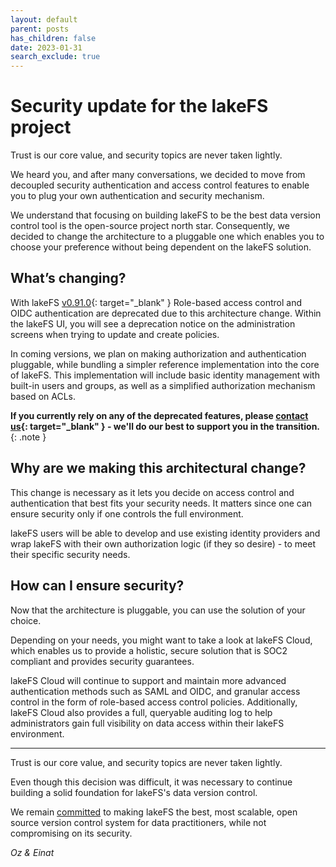 ```yaml
---
layout: default
parent: posts
has_children: false
date: 2023-01-31
search_exclude: true
---
```


# Security update for the lakeFS project

Trust is our core value, and security topics are never taken lightly. 

We heard you, and after many conversations, we decided to move from decoupled security authentication and access control features to enable you to plug your own authentication and security mechanism. 

We understand that focusing on building lakeFS to be the best data version control tool is the open-source project north star. 
Consequently, we decided to change the architecture to a pluggable one which enables you to choose your preference without being dependent on the lakeFS solution. 


## What’s changing?

With lakeFS [v0.91.0](https://github.com/treeverse/lakeFS/releases/tag/v0.91.0){: target="_blank" } Role-based access control and OIDC authentication are deprecated due to this architecture change. 
Within the lakeFS UI, you will see a deprecation notice on the administration screens when trying to update and create policies.

In coming versions, we plan on making authorization and authentication pluggable, while bundling a simpler reference implementation into the core of lakeFS.
This implementation will include basic identity management with built-in users and groups, as well as a simplified authorization mechanism based on ACLs.

**If you currently rely on any of the deprecated features, please [contact us](mailto:support@treeverse.io?subject=RBAC+and+OIDC+deprecation){: target="_blank" } - we'll do our best to support you in the transition.**
{: .note }

## Why are we making this architectural change?

This change is necessary as it lets you decide on access control and authentication that best fits your security needs. It matters since one can ensure security only if one controls the full environment.

lakeFS users will be able to develop and use existing identity providers and wrap lakeFS with their own authorization logic (if they so desire) - to meet their specific security needs.


## How can I ensure security?

Now that the architecture is pluggable, you can use the solution of your choice. 

Depending on your needs, you might want to take a look at lakeFS Cloud, which enables us to provide a holistic, secure solution that is SOC2 compliant and provides security guarantees.

lakeFS Cloud will continue to support and maintain more advanced authentication methods such as SAML and OIDC, and granular access control in the form of role-based access control policies. Additionally, lakeFS Cloud also provides a full, queryable auditing log to help administrators gain full visibility on data access within their lakeFS environment.

---

Trust is our core value, and security topics are never taken lightly. 

Even though this decision was difficult, it was necessary to continue building a solid foundation for lakeFS's data version control.

We remain [committed](../commitment.html) to making lakeFS the best, most scalable, open source version control system for data practitioners, while not compromising on its security.



_Oz & Einat_